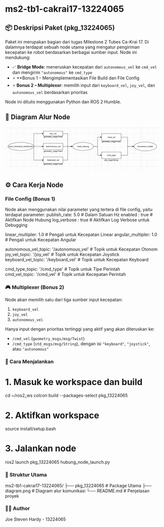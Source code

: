 # ms2-tb1-cakrai17-13224065

## 📦 Deskripsi Paket (pkg_13224065)
Paket ini merupakan bagian dari tugas Milestone 2 Tubes Ca-Krai 17. Di dalamnya terdapat sebuah node utama yang mengatur pengiriman kecepatan ke robot berdasarkan berbagai sumber input. Node ini mendukung:

- ✅ **Bridge Mode**: meneruskan kecepatan dari `autonomous_vel` ke `cmd_vel` dan mengirim `"autonomous"` ke `cmd_type`
- ⭐ **Bonus 1 – Mengimplementasikan File Build dan File Config
- ⭐ **Bonus 2 – Multiplexer**: memilih input dari `keyboard_vel`, `joy_vel`, dan `autonomous_vel` berdasarkan prioritas

Node ini ditulis menggunakan Python dan ROS 2 Humble.

## 🧠 Diagram Alur Node

![Diagram Node](Diagram_Node_dan_Topik.png) 

## ⚙️ Cara Kerja Node

### File Config (Bonus 1)
Node akan menggunakan nilai parameter yang tertera di file config, yaitu terdapat parameter:
publish_rate: 5.0    # Dalam Satuan Hz
enabled : true       # Aktifkan Node Hubung
log_verbose : true   # Aktifkan Log Verbose untuk Debugging

linear_multipler: 1.0  # Pengali untuk Kecepatan Linear
angular_multipler: 1.0 # Pengali untuk Kecepatan Angular

autonomous_vel_topic: '/autonomous_vel' # Topik untuk Kecepatan Otonom
joy_vel_topic: '/joy_vel'               # Topik untuk Kecepatan Joystick
keyboard_vel_topic: '/keyboard_vel'     # Topik untuk Kecepatan Keyboard

cmd_type_topic: '/cmd_type'             # Topik untuk Tipe Perintah  
cmd_vel_topic: '/cmd_vel'               # Topik untuk Kecepatan Perintah

### 🎮 Multiplexer (Bonus 2)
Node akan memilih satu dari tiga sumber input kecepatan:
1. `keyboard_vel`
2. `joy_vel`
3. `autonomous_vel`

Hanya input dengan prioritas tertinggi yang aktif yang akan diteruskan ke:
- `/cmd_vel` (`geometry_msgs/msg/Twist`)
- `/cmd_type` (`std_msgs/msg/String`), dengan isi `"keyboard"`, `"joystick"`, atau `"autonomous"`


### 🚀 Cara Menjalankan
# 1. Masuk ke workspace dan build
cd ~/ros2_ws
colcon build --packages-select pkg_13224065

# 2. Aktifkan workspace
source install/setup.bash

# 3. Jalankan node 
 ros2 launch pkg_13224065 hubung_node_launch.py


### 📁 Struktur Utama
ms2-tb1-cakrai17-13224065/
├── pkg_13224065              # Package Utama
├── diagram.png               # Diagram alur komunikasi
└── README.md                 # Penjelasan proyek


### 🧑‍💻 Author
Joe Steven Hardy - 13224065

